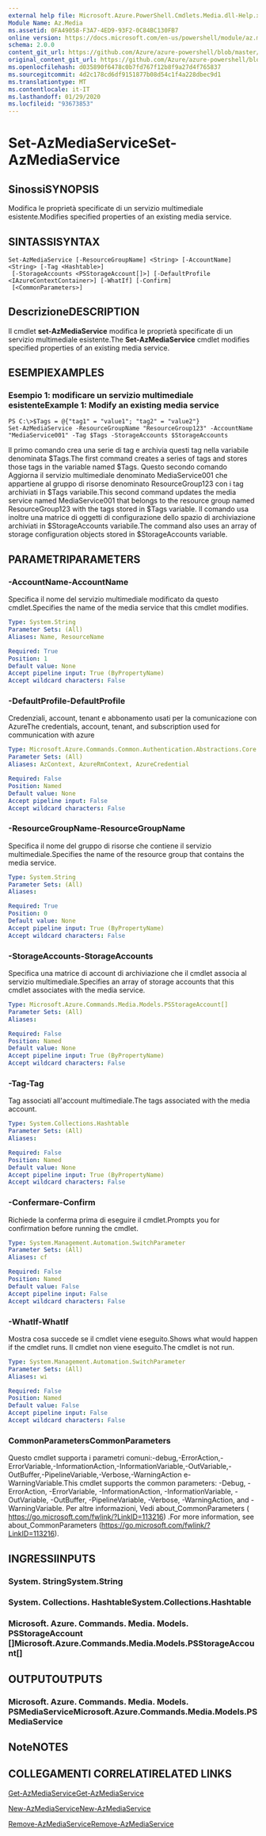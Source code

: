 ```yaml
---
external help file: Microsoft.Azure.PowerShell.Cmdlets.Media.dll-Help.xml
Module Name: Az.Media
ms.assetid: 0FA49058-F3A7-4ED9-93F2-0C84BC130FB7
online version: https://docs.microsoft.com/en-us/powershell/module/az.media/set-azmediaservice
schema: 2.0.0
content_git_url: https://github.com/Azure/azure-powershell/blob/master/src/Media/Media/help/Set-AzMediaService.md
original_content_git_url: https://github.com/Azure/azure-powershell/blob/master/src/Media/Media/help/Set-AzMediaService.md
ms.openlocfilehash: d035890f6478c0b7fd767f12b8f9a27d4f765837
ms.sourcegitcommit: 4d2c178cd6df9151877b08d54c1f4a228dbec9d1
ms.translationtype: MT
ms.contentlocale: it-IT
ms.lasthandoff: 01/29/2020
ms.locfileid: "93673853"
---
```

# <span data-ttu-id="3ef37-101">Set-AzMediaService</span><span class="sxs-lookup"><span data-stu-id="3ef37-101">Set-AzMediaService</span></span>

## <span data-ttu-id="3ef37-102">Sinossi</span><span class="sxs-lookup"><span data-stu-id="3ef37-102">SYNOPSIS</span></span>
<span data-ttu-id="3ef37-103">Modifica le proprietà specificate di un servizio multimediale esistente.</span><span class="sxs-lookup"><span data-stu-id="3ef37-103">Modifies specified properties of an existing media service.</span></span>

## <span data-ttu-id="3ef37-104">SINTASSI</span><span class="sxs-lookup"><span data-stu-id="3ef37-104">SYNTAX</span></span>

```
Set-AzMediaService [-ResourceGroupName] <String> [-AccountName] <String> [-Tag <Hashtable>]
 [-StorageAccounts <PSStorageAccount[]>] [-DefaultProfile <IAzureContextContainer>] [-WhatIf] [-Confirm]
 [<CommonParameters>]
```

## <span data-ttu-id="3ef37-105">Descrizione</span><span class="sxs-lookup"><span data-stu-id="3ef37-105">DESCRIPTION</span></span>
<span data-ttu-id="3ef37-106">Il cmdlet **set-AzMediaService** modifica le proprietà specificate di un servizio multimediale esistente.</span><span class="sxs-lookup"><span data-stu-id="3ef37-106">The **Set-AzMediaService** cmdlet modifies specified properties of an existing media service.</span></span>

## <span data-ttu-id="3ef37-107">ESEMPI</span><span class="sxs-lookup"><span data-stu-id="3ef37-107">EXAMPLES</span></span>

### <span data-ttu-id="3ef37-108">Esempio 1: modificare un servizio multimediale esistente</span><span class="sxs-lookup"><span data-stu-id="3ef37-108">Example 1: Modify an existing media service</span></span>
```
PS C:\>$Tags = @{"tag1" = "value1"; "tag2" = "value2"}
Set-AzMediaService -ResourceGroupName "ResourceGroup123" -AccountName "MediaService001" -Tag $Tags -StorageAccounts $StorageAccounts
```

<span data-ttu-id="3ef37-109">Il primo comando crea una serie di tag e archivia questi tag nella variabile denominata $Tags.</span><span class="sxs-lookup"><span data-stu-id="3ef37-109">The first command creates a series of tags and stores those tags in the variable named $Tags.</span></span>
<span data-ttu-id="3ef37-110">Questo secondo comando Aggiorna il servizio multimediale denominato MediaService001 che appartiene al gruppo di risorse denominato ResourceGroup123 con i tag archiviati in $Tags variabile.</span><span class="sxs-lookup"><span data-stu-id="3ef37-110">This second command updates the media service named MediaService001 that belongs to the resource group named ResourceGroup123 with the tags stored in $Tags variable.</span></span>
<span data-ttu-id="3ef37-111">Il comando usa inoltre una matrice di oggetti di configurazione dello spazio di archiviazione archiviati in $StorageAccounts variabile.</span><span class="sxs-lookup"><span data-stu-id="3ef37-111">The command also uses an array of storage configuration objects stored in $StorageAccounts variable.</span></span>

## <span data-ttu-id="3ef37-112">PARAMETRI</span><span class="sxs-lookup"><span data-stu-id="3ef37-112">PARAMETERS</span></span>

### <span data-ttu-id="3ef37-113">-AccountName</span><span class="sxs-lookup"><span data-stu-id="3ef37-113">-AccountName</span></span>
<span data-ttu-id="3ef37-114">Specifica il nome del servizio multimediale modificato da questo cmdlet.</span><span class="sxs-lookup"><span data-stu-id="3ef37-114">Specifies the name of the media service that this cmdlet modifies.</span></span>

```yaml
Type: System.String
Parameter Sets: (All)
Aliases: Name, ResourceName

Required: True
Position: 1
Default value: None
Accept pipeline input: True (ByPropertyName)
Accept wildcard characters: False
```

### <span data-ttu-id="3ef37-115">-DefaultProfile</span><span class="sxs-lookup"><span data-stu-id="3ef37-115">-DefaultProfile</span></span>
<span data-ttu-id="3ef37-116">Credenziali, account, tenant e abbonamento usati per la comunicazione con Azure</span><span class="sxs-lookup"><span data-stu-id="3ef37-116">The credentials, account, tenant, and subscription used for communication with azure</span></span>

```yaml
Type: Microsoft.Azure.Commands.Common.Authentication.Abstractions.Core.IAzureContextContainer
Parameter Sets: (All)
Aliases: AzContext, AzureRmContext, AzureCredential

Required: False
Position: Named
Default value: None
Accept pipeline input: False
Accept wildcard characters: False
```

### <span data-ttu-id="3ef37-117">-ResourceGroupName</span><span class="sxs-lookup"><span data-stu-id="3ef37-117">-ResourceGroupName</span></span>
<span data-ttu-id="3ef37-118">Specifica il nome del gruppo di risorse che contiene il servizio multimediale.</span><span class="sxs-lookup"><span data-stu-id="3ef37-118">Specifies the name of the resource group that contains the media service.</span></span>

```yaml
Type: System.String
Parameter Sets: (All)
Aliases:

Required: True
Position: 0
Default value: None
Accept pipeline input: True (ByPropertyName)
Accept wildcard characters: False
```

### <span data-ttu-id="3ef37-119">-StorageAccounts</span><span class="sxs-lookup"><span data-stu-id="3ef37-119">-StorageAccounts</span></span>
<span data-ttu-id="3ef37-120">Specifica una matrice di account di archiviazione che il cmdlet associa al servizio multimediale.</span><span class="sxs-lookup"><span data-stu-id="3ef37-120">Specifies an array of storage accounts that this cmdlet associates with the media service.</span></span>

```yaml
Type: Microsoft.Azure.Commands.Media.Models.PSStorageAccount[]
Parameter Sets: (All)
Aliases:

Required: False
Position: Named
Default value: None
Accept pipeline input: True (ByPropertyName)
Accept wildcard characters: False
```

### <span data-ttu-id="3ef37-121">-Tag</span><span class="sxs-lookup"><span data-stu-id="3ef37-121">-Tag</span></span>
<span data-ttu-id="3ef37-122">Tag associati all'account multimediale.</span><span class="sxs-lookup"><span data-stu-id="3ef37-122">The tags associated with the media account.</span></span>

```yaml
Type: System.Collections.Hashtable
Parameter Sets: (All)
Aliases:

Required: False
Position: Named
Default value: None
Accept pipeline input: True (ByPropertyName)
Accept wildcard characters: False
```

### <span data-ttu-id="3ef37-123">-Confermare</span><span class="sxs-lookup"><span data-stu-id="3ef37-123">-Confirm</span></span>
<span data-ttu-id="3ef37-124">Richiede la conferma prima di eseguire il cmdlet.</span><span class="sxs-lookup"><span data-stu-id="3ef37-124">Prompts you for confirmation before running the cmdlet.</span></span>

```yaml
Type: System.Management.Automation.SwitchParameter
Parameter Sets: (All)
Aliases: cf

Required: False
Position: Named
Default value: False
Accept pipeline input: False
Accept wildcard characters: False
```

### <span data-ttu-id="3ef37-125">-WhatIf</span><span class="sxs-lookup"><span data-stu-id="3ef37-125">-WhatIf</span></span>
<span data-ttu-id="3ef37-126">Mostra cosa succede se il cmdlet viene eseguito.</span><span class="sxs-lookup"><span data-stu-id="3ef37-126">Shows what would happen if the cmdlet runs.</span></span>
<span data-ttu-id="3ef37-127">Il cmdlet non viene eseguito.</span><span class="sxs-lookup"><span data-stu-id="3ef37-127">The cmdlet is not run.</span></span>

```yaml
Type: System.Management.Automation.SwitchParameter
Parameter Sets: (All)
Aliases: wi

Required: False
Position: Named
Default value: False
Accept pipeline input: False
Accept wildcard characters: False
```

### <span data-ttu-id="3ef37-128">CommonParameters</span><span class="sxs-lookup"><span data-stu-id="3ef37-128">CommonParameters</span></span>
<span data-ttu-id="3ef37-129">Questo cmdlet supporta i parametri comuni:-debug,-ErrorAction,-ErrorVariable,-InformationAction,-InformationVariable,-OutVariable,-OutBuffer,-PipelineVariable,-Verbose,-WarningAction e-WarningVariable.</span><span class="sxs-lookup"><span data-stu-id="3ef37-129">This cmdlet supports the common parameters: -Debug, -ErrorAction, -ErrorVariable, -InformationAction, -InformationVariable, -OutVariable, -OutBuffer, -PipelineVariable, -Verbose, -WarningAction, and -WarningVariable.</span></span> <span data-ttu-id="3ef37-130">Per altre informazioni, Vedi about_CommonParameters ( https://go.microsoft.com/fwlink/?LinkID=113216) .</span><span class="sxs-lookup"><span data-stu-id="3ef37-130">For more information, see about_CommonParameters (https://go.microsoft.com/fwlink/?LinkID=113216).</span></span>

## <span data-ttu-id="3ef37-131">INGRESSI</span><span class="sxs-lookup"><span data-stu-id="3ef37-131">INPUTS</span></span>

### <span data-ttu-id="3ef37-132">System. String</span><span class="sxs-lookup"><span data-stu-id="3ef37-132">System.String</span></span>

### <span data-ttu-id="3ef37-133">System. Collections. Hashtable</span><span class="sxs-lookup"><span data-stu-id="3ef37-133">System.Collections.Hashtable</span></span>

### <span data-ttu-id="3ef37-134">Microsoft. Azure. Commands. Media. Models. PSStorageAccount []</span><span class="sxs-lookup"><span data-stu-id="3ef37-134">Microsoft.Azure.Commands.Media.Models.PSStorageAccount[]</span></span>

## <span data-ttu-id="3ef37-135">OUTPUT</span><span class="sxs-lookup"><span data-stu-id="3ef37-135">OUTPUTS</span></span>

### <span data-ttu-id="3ef37-136">Microsoft. Azure. Commands. Media. Models. PSMediaService</span><span class="sxs-lookup"><span data-stu-id="3ef37-136">Microsoft.Azure.Commands.Media.Models.PSMediaService</span></span>

## <span data-ttu-id="3ef37-137">Note</span><span class="sxs-lookup"><span data-stu-id="3ef37-137">NOTES</span></span>

## <span data-ttu-id="3ef37-138">COLLEGAMENTI CORRELATI</span><span class="sxs-lookup"><span data-stu-id="3ef37-138">RELATED LINKS</span></span>

[<span data-ttu-id="3ef37-139">Get-AzMediaService</span><span class="sxs-lookup"><span data-stu-id="3ef37-139">Get-AzMediaService</span></span>](./Get-AzMediaService.md)

[<span data-ttu-id="3ef37-140">New-AzMediaService</span><span class="sxs-lookup"><span data-stu-id="3ef37-140">New-AzMediaService</span></span>](./New-AzMediaService.md)

[<span data-ttu-id="3ef37-141">Remove-AzMediaService</span><span class="sxs-lookup"><span data-stu-id="3ef37-141">Remove-AzMediaService</span></span>](./Remove-AzMediaService.md)


